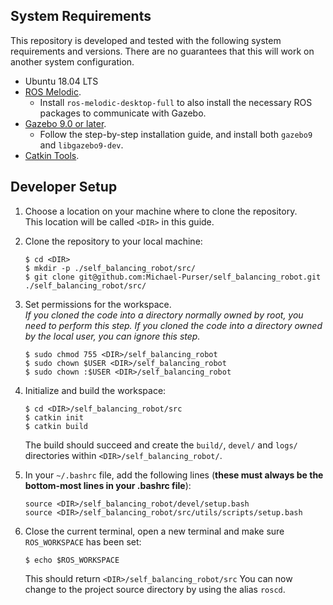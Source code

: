 ## System Requirements

This repository is developed and tested with the following system requirements and versions.
There are no guarantees that this will work on another system configuration.
 - Ubuntu 18.04 LTS
 - [ROS Melodic](https://wiki.ros.org/melodic).
   - Install `ros-melodic-desktop-full` to also install the necessary ROS packages to communicate with Gazebo.
 - [Gazebo 9.0 or later](http://www.gazebosim.org/tutorials?tut=install_ubuntu&cat=install).
   - Follow the step-by-step installation guide, and install both `gazebo9` and `libgazebo9-dev`.
 - [Catkin Tools](https://catkin-tools.readthedocs.io/en/latest/installing.html).


## Developer Setup

1. Choose a location on your machine where to clone the repository.<br>
   This location will be called `<DIR>` in this guide.
   
2. Clone the repository to your local machine:
   ```
   $ cd <DIR>
   $ mkdir -p ./self_balancing_robot/src/
   $ git clone git@github.com:Michael-Purser/self_balancing_robot.git ./self_balancing_robot/src/
   ```

2. Set permissions for the workspace.<br>
   *If you cloned the code into a directory normally owned by root, you need to perform this step. If you cloned the code into a directory owned by the local user, you can ignore this step.*
   ```
   $ sudo chmod 755 <DIR>/self_balancing_robot
   $ sudo chown $USER <DIR>/self_balancing_robot
   $ sudo chown :$USER <DIR>/self_balancing_robot
   ```

3. Initialize and build the workspace:
   ```
   $ cd <DIR>/self_balancing_robot/src
   $ catkin init
   $ catkin build
   ```
   The build should succeed and create the `build/`, `devel/` and `logs/` directories within `<DIR>/self_balancing_robot/`.

4. In your `~/.bashrc` file, add the following lines
   (**these must always be the bottom-most lines in your .bashrc file**):
   ```
   source <DIR>/self_balancing_robot/devel/setup.bash
   source <DIR>/self_balancing_robot/src/utils/scripts/setup.bash
   ```

5. Close the current terminal, open a new terminal and make sure `ROS_WORKSPACE` has been set:
   ```
   $ echo $ROS_WORKSPACE
   ```
   This should return `<DIR>/self_balancing_robot/src`
   You can now change to the project source directory by using the alias `roscd`.
   
